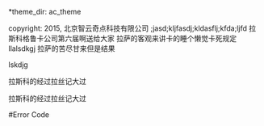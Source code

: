 *theme_dir: ac_theme

copyright: 2015, 北京智云奇点科技有限公司
;jasd;kljfasdj;kldasflj;kfda;ljfd
拉斯科格鲁卡公司第六届啊送给大家
拉萨的客观来讲卡的睡个懒觉卡死规定
llalsdkgj
拉萨的苦尽甘来但是结果

lskdjg

拉斯科的经过拉丝记大过

拉斯科的经过拉丝记大过

#Error Code